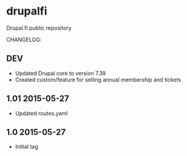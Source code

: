 drupalfi
========

Drupal.fi public repository


CHANGELOG:

DEV
---
- Updated Drupal core to version 7.39
- Created custom/feature for selling annual membership and tickets

1.01 2015-05-27
---------------
- Updated routes.yaml

1.0 2015-05-27
---------------
- Initial tag
